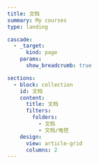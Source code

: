 ```yaml
---
title: 文档
summary: My courses
type: landing

cascade:
  - _target:
      kind: page
    params:
      show_breadcrumb: true

sections:
  - block: collection
    id: 文档
    content:
      title: 文档
      filters:
        folders:
          - 文档
          - 文档/电控
    design:
      view: article-grid
      columns: 2
---
```

